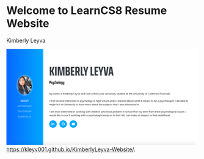 # Welcome to LearnCS8 Resume Website
Kimberly Leyva

![Description](img/screenshot.jpg)
https://kleyv001.github.io/KimberlyLeyva-Website/.

